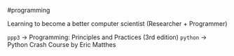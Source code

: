 #programming

Learning to become a better computer scientist (Researcher + Programmer)

`ppp3` -> Programming: Principles and Practices (3rd edition)
`python` -> Python Crash Course by Eric Matthes 
